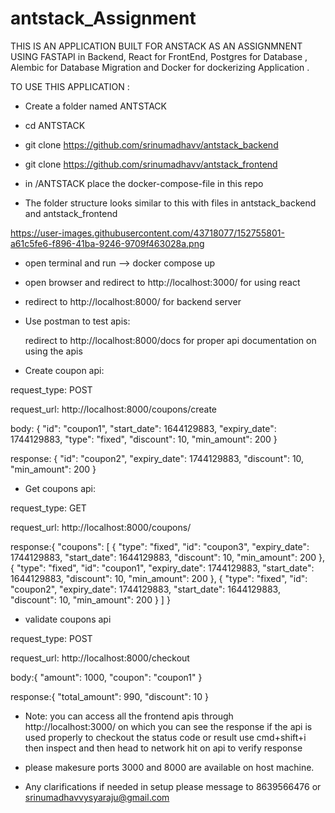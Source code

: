 # antstack_Assignment

THIS IS AN APPLICATION BUILT FOR ANSTACK AS AN ASSIGNMNENT USING FASTAPI in Backend, React for FrontEnd, Postgres for Database , Alembic for Database Migration and Docker for dockerizing Application .

TO USE THIS APPLICATION :

* Create a folder named ANTSTACK

* cd ANTSTACK

* git clone https://github.com/srinumadhavv/antstack_backend

* git clone https://github.com/srinumadhavv/antstack_frontend

* in /ANTSTACK place the docker-compose-file in this repo 

* The folder structure looks similar to this with files in antstack_backend and antstack_frontend

https://user-images.githubusercontent.com/43718077/152755801-a61c5fe6-f896-41ba-9246-9709f463028a.png
    
* open terminal and run --> docker compose up

* open browser and redirect to http://localhost:3000/ for using react 

* redirect to http://localhost:8000/ for backend server

*  Use postman to test apis:

    redirect to http://localhost:8000/docs for proper api documentation on using the apis
    
*  Create coupon api:

request_type: POST

request_url: http://localhost:8000/coupons/create

body: {
  "id": "coupon1",
  "start_date": 1644129883,
  "expiry_date": 1744129883,
  "type": "fixed",
  "discount": 10,
  "min_amount": 200
}

response: {
    "id": "coupon2",
    "expiry_date": 1744129883,
    "discount": 10,
    "min_amount": 200
}

* Get coupons api:

request_type: GET

request_url: http://localhost:8000/coupons/

response:{
    "coupons": [
        {
            "type": "fixed",
            "id": "coupon3",
            "expiry_date": 1744129883,
            "start_date": 1644129883,
            "discount": 10,
            "min_amount": 200
        },
        {
            "type": "fixed",
            "id": "coupon1",
            "expiry_date": 1744129883,
            "start_date": 1644129883,
            "discount": 10,
            "min_amount": 200
        },
        {
            "type": "fixed",
            "id": "coupon2",
            "expiry_date": 1744129883,
            "start_date": 1644129883,
            "discount": 10,
            "min_amount": 200
        }
    ]
}

*  validate coupons api

request_type: POST

request_url: http://localhost:8000/checkout

body:{
  "amount": 1000,
  "coupon": "coupon1"
}

response:{
    "total_amount": 990,
    "discount": 10
}

* Note: you can access all the frontend apis through http://localhost:3000/ on which you can see the response if the api is used properly to checkout the status code or result use cmd+shift+i then inspect and then head to network hit on api to verify response 

 * please makesure ports 3000 and 8000 are available on host machine.

* Any clarifications if needed in setup please message to 8639566476 or srinumadhavvysyaraju@gmail.com

